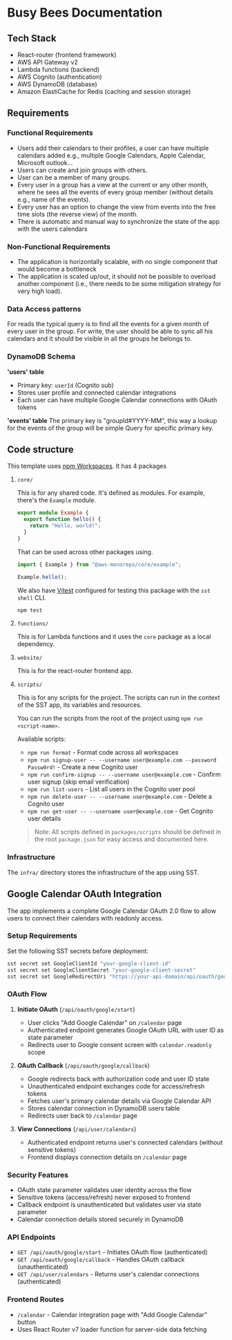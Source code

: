 # Busy Bees Documentation

## Tech Stack

- React-router (frontend framework)
- AWS API Gateway v2
- Lambda functions (backend)
- AWS Cognito (authentication)
- AWS DynamoDB (database)
- Amazon ElastiCache for Redis (caching and session storage)

## Requirements

### Functional Requirements

- Users add their calendars to their profiles, a user can have multiple calendars added e.g., multiple Google Calendars, Apple Calendar, Microsoft outlook...
- Users can create and join groups with others.
- User can be a member of many groups.
- Every user in a group has a view at the current or any other month, where he sees all the events of every group member (without details e.g., name of the events).
- Every user has an option to change the view from events into the free time slots (the reverse view) of the month.
- There is automatic and manual way to synchronize the state of the app with the users calendars

### Non-Functional Requirements

- The application is horizontally scalable, with no single component that would become a bottleneck
- The application is scaled up/out, it should not be possible to overload another component (i.e., there needs to be some mitigation strategy for very high load).

### Data Access patterns

For reads the typical query is to find all the events for a given month of every user in the group.
For write, the user should be able to sync all his calendars and it should be visible in all the groups he belongs to.

### DynamoDB Schema

**'users' table**

- Primary key: `userId` (Cognito sub)
- Stores user profile and connected calendar integrations
- Each user can have multiple Google Calendar connections with OAuth tokens

**'events' table**
The primary key is "groupId#YYYY-MM", this way a lookup for the events of the group will be simple Query for specific primary key.

## Code structure

This template uses [npm Workspaces](https://docs.npmjs.com/cli/v8/using-npm/workspaces). It has 4 packages

1. `core/`

   This is for any shared code. It's defined as modules. For example, there's the `Example` module.

   ```ts
   export module Example {
     export function hello() {
       return "Hello, world!";
     }
   }
   ```

   That can be used across other packages using.

   ```ts
   import { Example } from "@aws-monorepo/core/example";

   Example.hello();
   ```

   We also have [Vitest](https://vitest.dev/) configured for testing this package with the `sst shell` CLI.

   ```bash
   npm test
   ```

2. `functions/`

   This is for Lambda functions and it uses the `core` package as a local dependency.

3. `website/`

   This is for the react-router frontend app.

4. `scripts/`

   This is for any scripts for the project.
   The scripts can run in the context of the SST app, its variables and resources.

   You can run the scripts from the root of the project using `npm run <script-name>`.

   Available scripts:
   - `npm run format` - Format code across all workspaces
   - `npm run signup-user -- --username user@example.com --password Passw0rd!` - Create a new Cognito user
   - `npm run confirm-signup -- --username user@example.com` - Confirm user signup (skip email verification)
   - `npm run list-users` - List all users in the Cognito user pool
   - `npm run delete-user -- --username user@example.com` - Delete a Cognito user
   - `npm run get-user -- --username user@example.com` - Get Cognito user details

   > Note: All scripts defined in `packages/scripts` should be defined in the root `package.json` for easy access and documented here.

### Infrastructure

The `infra/` directory stores the infrastructure of the app using SST.

## Google Calendar OAuth Integration

The app implements a complete Google Calendar OAuth 2.0 flow to allow users to connect their calendars with readonly access.

### Setup Requirements

Set the following SST secrets before deployment:

```bash
sst secret set GoogleClientId "your-google-client-id"
sst secret set GoogleClientSecret "your-google-client-secret"
sst secret set GoogleRedirectUri "https://your-api-domain/api/oauth/google/callback"
```

### OAuth Flow

1. **Initiate OAuth** (`/api/oauth/google/start`)
   - User clicks "Add Google Calendar" on `/calendar` page
   - Authenticated endpoint generates Google OAuth URL with user ID as state parameter
   - Redirects user to Google consent screen with `calendar.readonly` scope

2. **OAuth Callback** (`/api/oauth/google/callback`)
   - Google redirects back with authorization code and user ID state
   - Unauthenticated endpoint exchanges code for access/refresh tokens
   - Fetches user's primary calendar details via Google Calendar API
   - Stores calendar connection in DynamoDB users table
   - Redirects user back to `/calendar` page

3. **View Connections** (`/api/user/calendars`)
   - Authenticated endpoint returns user's connected calendars (without sensitive tokens)
   - Frontend displays connection details on `/calendar` page

### Security Features

- OAuth state parameter validates user identity across the flow
- Sensitive tokens (access/refresh) never exposed to frontend
- Callback endpoint is unauthenticated but validates user via state parameter
- Calendar connection details stored securely in DynamoDB

### API Endpoints

- `GET /api/oauth/google/start` - Initiates OAuth flow (authenticated)
- `GET /api/oauth/google/callback` - Handles OAuth callback (unauthenticated)
- `GET /api/user/calendars` - Returns user's calendar connections (authenticated)

### Frontend Routes

- `/calendar` - Calendar integration page with "Add Google Calendar" button
- Uses React Router v7 loader function for server-side data fetching
